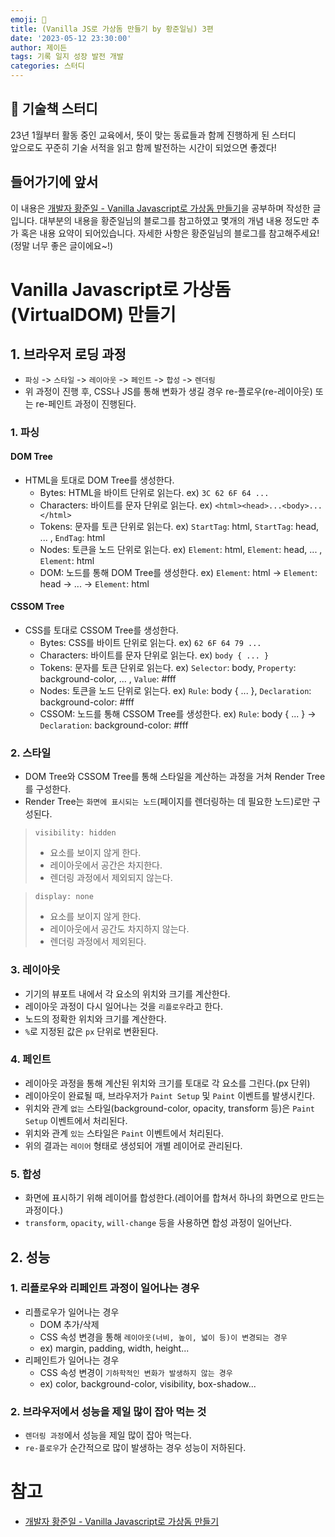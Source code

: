 ```yaml
---
emoji: 🎾
title: (Vanilla JS로 가상돔 만들기 by 황준일님) 3편 
date: '2023-05-12 23:30:00'
author: 제이든
tags: 기록 일지 성장 발전 개발
categories: 스터디
---
```


## 🎾 기술책 스터디

23년 1월부터 활동 중인 교육에서, 뜻이 맞는 동료들과 함께 진행하게 된 스터디<br/>
앞으로도 꾸준히 기술 서적을 읽고 함께 발전하는 시간이 되었으면 좋겠다!

## 들어가기에 앞서

이 내용은 [개발자 황준일 - Vanilla Javascript로 가상돔 만들기](https://junilhwang.github.io/TIL/Javascript/Design/Vanilla-JS-Virtual-DOM/)을
공부하며 작성한 글입니다. 대부분의 내용을 황준일님의 블로그를 참고하였고 몇개의 개념 내용 정도만 추가 혹은 내용 요약이 되어있습니다. 자세한 사항은 황준일님의 블로그를 참고해주세요!(정말 너무 좋은 글이에요~!)

# Vanilla Javascript로 가상돔(VirtualDOM) 만들기

## 1. 브라우저 로딩 과정

- `파싱` -> `스타일` -> `레이아웃` -> `페인트` -> `합성` -> `렌더링`
- 위 과정이 진행 후, CSS나 JS를 통해 변화가 생길 경우 re-플로우(re-레이아웃) 또는 re-페인트 과정이 진행된다.

### 1. 파싱

#### DOM Tree

- HTML을 토대로 DOM Tree를 생성한다.
  - Bytes: HTML을 바이트 단위로 읽는다. ex) `3C 62 6F 64 ... `
  - Characters: 바이트를 문자 단위로 읽는다. ex) `<html><head>...<body>...</html>`
  - Tokens: 문자를 토큰 단위로 읽는다. ex) `StartTag`: html, `StartTag`: head, ... , `EndTag`: html
  - Nodes: 토큰을 노드 단위로 읽는다. ex) `Element`: html, `Element`: head, ... , `Element`: html
  - DOM: 노드를 통해 DOM Tree를 생성한다. ex) `Element`: html -> `Element`: head -> ... -> `Element`: html

#### CSSOM Tree

- CSS를 토대로 CSSOM Tree를 생성한다.
  - Bytes: CSS를 바이트 단위로 읽는다. ex) `62 6F 64 79 ... `
  - Characters: 바이트를 문자 단위로 읽는다. ex) `body { ... }`
  - Tokens: 문자를 토큰 단위로 읽는다. ex) `Selector`: body, `Property`: background-color, ... , `Value`: #fff
  - Nodes: 토큰을 노드 단위로 읽는다. ex) `Rule`: body { ... }, `Declaration`: background-color: #fff
  - CSSOM: 노드를 통해 CSSOM Tree를 생성한다. ex) `Rule`: body { ... } -> `Declaration`: background-color: #fff

### 2. 스타일

- DOM Tree와 CSSOM Tree를 통해 스타일을 계산하는 과정을 거쳐 Render Tree를 구성한다.
- Render Tree는 `화면에 표시되는 노드`(페이지를 렌더링하는 데 필요한 노드)로만 구성된다.

> `visibility: hidden`
> - 요소를 보이지 않게 한다.
> - 레이아웃에서 공간은 차지한다.
> - 렌더링 과정에서 제외되지 않는다.

> `display: none`
> - 요소를 보이지 않게 한다.
> - 레이아웃에서 공간도 차지하지 않는다.
> - 렌더링 과정에서 제외된다.

### 3. 레이아웃

- 기기의 뷰포트 내에서 각 요소의 위치와 크기를 계산한다.
- 레이아웃 과정이 다시 일어나는 것을 `리플로우`라고 한다.
- 노드의 정확한 위치와 크기를 계산한다.
- `%`로 지정된 값은 `px` 단위로 변환된다.

### 4. 페인트

- 레이아웃 과정을 통해 계산된 위치와 크기를 토대로 각 요소를 그린다.(px 단위)
- 레이아웃이 완료될 때, 브라우저가 `Paint Setup` 및 `Paint` 이벤트를 발생시킨다.
- 위치와 관계 `없는` 스타일(background-color, opacity, transform 등)은 `Paint Setup` 이벤트에서 처리된다.
- 위치와 관계 `있는` 스타일은 `Paint` 이벤트에서 처리된다.
- 위의 결과는 `레이어` 형태로 생성되어 개별 레이어로 관리된다.

### 5. 합성

- 화면에 표시하기 위해 레이어를 합성한다.(레이어를 합쳐서 하나의 화면으로 만드는 과정이다.)
- `transform`, `opacity`, `will-change` 등을 사용하면 합성 과정이 일어난다.

## 2. 성능 

### 1. 리플로우와 리페인트 과정이 일어나는 경우

- 리플로우가 일어나는 경우
  - DOM 추가/삭제
  - CSS 속성 변경을 통해 `레이아웃(너비, 높이, 넓이 등)이 변경되는 경우`
  - ex) margin, padding, width, height...
- 리페인트가 일어나는 경우
  - CSS 속성 변경이 `기하학적인 변화가 발생하지 않는 경우`
  - ex) color, background-color, visibility, box-shadow...

### 2. 브라우저에서 성능을 제일 많이 잡아 먹는 것

- `렌더링 과정`에서 성능을 제일 많이 잡아 먹는다.
- `re-플로우`가 순간적으로 많이 발생하는 경우 성능이 저하된다.

# 참고

- [개발자 황준일 - Vanilla Javascript로 가상돔 만들기](https://junilhwang.github.io/TIL/Javascript/Design/Vanilla-JS-Virtual-DOM/)